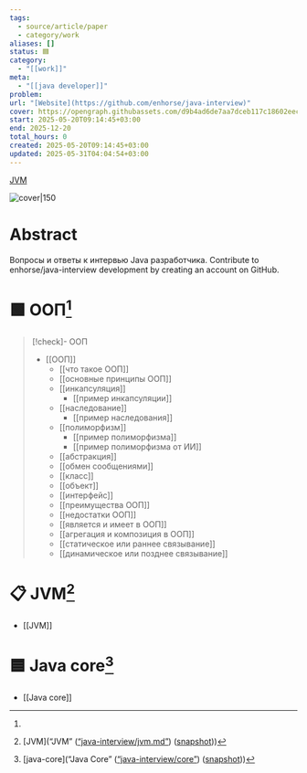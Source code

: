 ```yaml
---
tags:
  - source/article/paper
  - category/work
aliases: []
status: 🟦
category:
  - "[[work]]"
meta:
  - "[[java developer]]"
problem: 
url: "[Website](https://github.com/enhorse/java-interview)"
cover: https://opengraph.githubassets.com/d9b4ad6de7aa7dceb117c18602eecdd1908dff42438fe981e79fccc3136fd6cf/enhorse/java-interview
start: 2025-05-20T09:14:45+03:00
end: 2025-12-20
total_hours: 0
created: 2025-05-20T09:14:45+03:00
updated: 2025-05-31T04:04:54+03:00
---
```


[JVM](zotero://select/items/@JavainterviewJvmmd)

![cover|150](https://opengraph.githubassets.com/d9b4ad6de7aa7dceb117c18602eecdd1908dff42438fe981e79fccc3136fd6cf/enhorse/java-interview)

# Abstract

Вопросы и ответы к интервью Java разработчика. Contribute to enhorse/java-interview development by creating an account on GitHub.

# 🟩 ООП[^1]
> [!check]- ООП
> - [[ООП]]
> 	- [[что такое ООП]]
> 	- [[основные принципы ООП]]
> 	- [[инкапсуляция]]
> 		- [[пример инкапсуляции]]
> 	- [[наследование]]
> 		- [[пример наследования]]
> 	- [[полиморфизм]]
> 		- [[пример полиморфизма]]
> 		- [[пример полиморфизма от ИИ]]
> 	- [[абстракция]]
> 	- [[обмен сообщениями]]
> 	- [[класс]]
> 	- [[объект]]
> 	- [[интерфейс]]
> 	- [[преимущества ООП]]
> 	- [[недостатки ООП]]
> 	- [[является и имеет в ООП]]
> 	- [[агрегация и композиция в ООП]]
> 	- [[статическое или раннее связывание]]
> 	- [[динамическое или позднее связывание]]

# 📋 JVM[^2]

- [[JVM]]

# 🟦 Java core[^3]

- [[Java core]]

[^1]:
[^2]:[JVM](“JVM” ([“java-interview/jvm.md”](zotero://select/library/items/UGH5TLJQ)) ([snapshot](zotero://open-pdf/library/items/IWGPPAD7?sel=article%20%3E%20div%3Afirst-child%20%3E%20h2&annotation=R738AJTH)))
[^3]: [java-core](“Java Core” ([“java-interview/core”](zotero://select/library/items/T3X9ZD57)) ([snapshot](zotero://open-pdf/library/items/2GAN5TQF?sel=article%20%3E%20div%3Afirst-of-type%20%3E%20h1&annotation=3KTIQPAR)))
